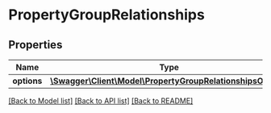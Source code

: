 # PropertyGroupRelationships

## Properties
Name | Type | Description | Notes
------------ | ------------- | ------------- | -------------
**options** | [**\Swagger\Client\Model\PropertyGroupRelationshipsOptions**](PropertyGroupRelationshipsOptions.md) |  | [optional] 

[[Back to Model list]](../../README.md#documentation-for-models) [[Back to API list]](../../README.md#documentation-for-api-endpoints) [[Back to README]](../../README.md)

